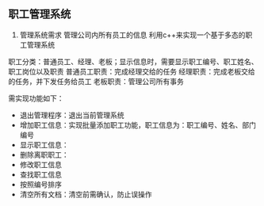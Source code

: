 ## 职工管理系统
1. 管理系统需求
管理公司内所有员工的信息
利用c++来实现一个基于多态的职工管理系统


职工分类：普通员工、经理、老板；显示信息时，需要显示职工编号、职工姓名、职工岗位以及职责
普通员工职责：完成经理交给的任务
经理职责：完成老板交给的任务，并下发任务给员工
老板职责：管理公司所有事务


需实现功能如下：
 - 退出管理程序：退出当前管理系统
 - 增加职工信息：实现批量添加职工功能，职工信息为：职工编号、姓名、部门编号
 - 显示职工信息：
 - 删除离职职工：
 - 修改职工信息
 - 查找职工信息
 - 按照编号排序
 - 清空所有文档：清空前需确认，防止误操作